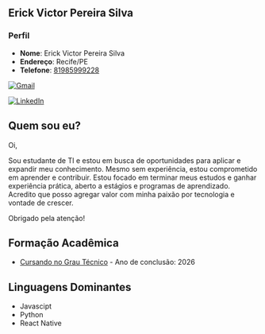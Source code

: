 
## Erick Victor Pereira Silva

### Perfil

- **Nome**: Erick Victor Pereira Silva
- **Endereço**: Recife/PE
- **Telefone**: [81985999228](tel:+5581985999228)

  
[![Gmail](https://img.shields.io/badge/Gmail-D14836?style=for-the-badge&logo=gmail&logoColor=white)](mailto:erickvictor1811@gmail.com) 

[![LinkedIn](https://img.shields.io/badge/LinkedIn-0077B5?style=for-the-badge&logo=linkedin&logoColor=white)](https://www.linkedin.com/in/erick-victor-bba487228) 


## Quem sou eu?
Oi,

Sou estudante de TI e estou em busca de oportunidades para aplicar e expandir meu conhecimento. Mesmo sem experiência, estou comprometido em aprender e contribuir. Estou focado em terminar meus estudos e ganhar experiência prática, aberto a estágios e programas de aprendizado. Acredito que posso agregar valor com minha paixão por tecnologia e vontade de crescer.

Obrigado pela atenção!
## Formação Acadêmica

- [Cursando no Grau Técnico](https://www.grautecnico.com.br/brasil/matriculasabertas?google=true&utm_campaign=Pmax-institucional&utm_source=GoogleAds&utm_medium=PMax&gad_source=1&gclid=CjwKCAjwko21BhAPEiwAwfaQCC6le1hESrHRFsYKQ38-2l_UJHCmxT-x4nKphenh-N56-Vejy3apJhoCpVEQAvD_BwE) - Ano de conclusão: 2026

## Linguagens Dominantes

- Javascipt
- Python
- React Native
